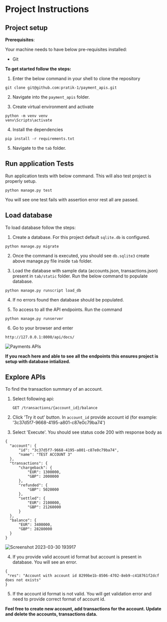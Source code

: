 # Project Instructions

## Project setup

**Prerequisites**:

Your machine needs to have below pre-requisites installed:

- Git

**To get started follow the steps:**

1. Enter the below command in your shell to clone the repository

```commandline
git clone git@github.com:pratik-1/payment_apis.git
```

2. Navigate into the `payment_apis` folder.

3. Create virtual environment and activate

```commandline
python -m venv venv
venv\Scripts\activate
```

4. Install the dependencies

```commandline
pip install -r requirements.txt
```

5. Navigate to the `tab` folder.

## Run application Tests

Run application tests with below command. This will also test project is properly setup.

```commandline
python manage.py test
```

You will see one test fails with assertion error rest all are passed.

## Load database

To load database follow the steps:

1. Create a database. For this project default `sqlite.db` is configured.

```commandline
python manage.py migrate
```

2. Once the command is executed, you should see `db.sqlite3` create above manage.py file inside `tab` folder.

3. Load the database with sample data (accounts.json, transactions.json) present in `tab/static` folder.
   Run the below command to populate database.

```commandline
python manage.py runscript load_db
```

4. If no errors found then database should be populated.

5. To access to all the API endpoints. Run the command

```commandline
python manage.py runserver
```

6. Go to your browser and enter

```commandline
http://127.0.0.1:8000/api/docs/
```

![Payments APIs](https://user-images.githubusercontent.com/37976329/228940448-84108d3e-00dd-44b5-8960-615cf6db91d6.jpg)

**If you reach here and able to see all the endpoints this ensures project is setup with database intialized.**

## Explore APIs

To find the transaction summary of an account.

1. Select following api:

   `GET /transactions/{account_id}/balance`

2. Click 'Try it out' button. In `account_id` provide account id (for example: '3c37d5f7-9668-4195-a801-c87e0c79ba74')
3. Select 'Execute'. You should see status code 200 with response body as

```
{
  "account": {
      "id": "3c37d5f7-9668-4195-a801-c87e0c79ba74",
      "name": "TEST ACCOUNT 3"
  },
  "transactions": {
      "chargeback": {
          "EUR": 1300000,
          "GBP": 2000000
      },
      "refunded": {
          "GBP": 5020000
      },
      "settled": {
          "EUR": 2100000,
          "GBP": 21260000
      }
  },
  "balance": {
      "EUR": 3400000,
      "GBP": 28280000
  }
}
```

![Screenshot 2023-03-30 193917](https://user-images.githubusercontent.com/37976329/228937520-1590a8d8-f059-413e-b281-2ff9db457fff.jpg)

4. If you provide valid account id format but account is present in database. You will see an error.

```
{
 "res": "Account with account id 8299be1b-8506-4702-8eb9-c418761f2dcf does not exists"
}
```

5. If the account id format is not valid. You will get validation error and need to provide correct format of account id.

**Feel free to create new account, add transactions for the account. Update and delete the accounts, transactions data.**
